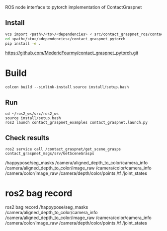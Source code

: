 ROS node interface to pytorch implementation of ContactGraspnet

## Install
```bash
vcs import <path>/<to>/<dependencies> < src/contact_graspnet_ros/contact_graspnet_ros/deps.repos
cd <path>/<to>/<dependencies>/contact_graspnet_pytorch
pip install -e .
```
https://github.com/MedericFourmy/contact_graspnet_pytorch.git
# Build
`colcon build --simlink-install`
`source install/setup.bash`

## Run 
```
cd ~/ros2_ws/src/ros2_ws
source install/setup.bash
ros2 launch contact_graspnet_examples contact_graspnet.launch.py
```

## Check results
```
ros2 service call /contact_graspnet/get_scene_grasps contact_graspnet_msgs/srv/GetSceneGrasps
```


/happypose/seg_masks
/camera/aligned_depth_to_color/camera_info
/camera/aligned_depth_to_color/image_raw
/camera/color/camera_info
/camera/color/image_raw
/camera/depth/color/points
/tf
/joint_states

# ros2 bag record
ros2 bag record /happypose/seg_masks /camera/aligned_depth_to_color/camera_info /camera/aligned_depth_to_color/image_raw /camera/color/camera_info /camera/color/image_raw /camera/depth/color/points /tf /joint_states
